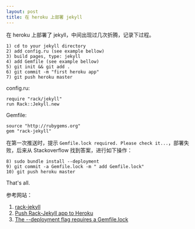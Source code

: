 ```yaml
---
layout: post
title: 在 heroku 上部署 jekyll
---
```

在 heroku 上部署了 jekyll，中间出现过几次折腾，记录下过程。

```
1) cd to your jekyll directory
2) add config.ru (see example bellow)
3) build pages, type: jekyll
4) add Gemfile (see example bellow)
5) git init && git add .
6) git commit -m "first heroku app"
7) git push heroku master
```
config.ru:

```
require "rack/jekyll"
run Rack::Jekyll.new
```

Gemfile:

```
source "http://rubygems.org"
gem "rack-jekyll"

```
在第一次推送时，提示 `Gemfile.lock required. Please check it...`，部署失败，后来从 Stackoverflow 找到答案，进行如下操作：

```
8) sudo bundle install --deployment
9) git commit -a Gemfile.lock -m " add Gemfile.lock"
10) git push heroku master
```
That's all.

参考网站：

1. [rack-jekyll](https://github.com/adaoraul/rack-jekyll)
2. [Push Rack-Jekyll app to Heroku](http://stackoverflow.com/a/3126100)
3. [The --deployment flag requires a Gemfile.lock](http://stackoverflow.com/a/17189031)
